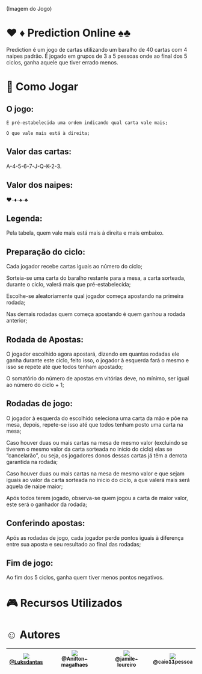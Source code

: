 (Imagem do Jogo)
# :hearts: :diamonds:	 Prediction Online :spades::clubs:
Prediction é um jogo de cartas utilizando um baralho de 40 cartas com 4 naipes padrão. É jogado em grupos de 3 a 5 pessoas onde ao final dos 5 ciclos, ganha aquele que tiver errado menos.
# :memo: Como Jogar
## O jogo:
	É pré-estabelecida uma ordem indicando qual carta vale mais;
  
	O que vale mais está à direita;
## Valor das cartas: 
A-4-5-6-7-J-Q-K-2-3.
## Valor dos naipes: 
:hearts:-:diamonds:-:spades:-:clubs:
## Legenda: 
Pela tabela, quem vale mais está mais à direita e mais embaixo.
## Preparação do ciclo:
Cada jogador recebe cartas iguais ao número do ciclo;

Sorteia-se uma carta do baralho restante para a mesa, a carta sorteada, durante o ciclo, valerá mais que pré-estabelecida;

Escolhe-se aleatoriamente qual jogador começa apostando na primeira rodada;

Nas demais rodadas quem começa apostando é quem ganhou a rodada anterior;
## Rodada de Apostas:
O jogador escolhido agora apostará, dizendo em quantas rodadas ele ganha durante este ciclo, feito isso, o jogador à esquerda fará o mesmo e isso se repete até que todos tenham apostado;

O somatório do número de apostas em vitórias deve, no mínimo, ser igual ao número do ciclo + 1;
## Rodadas de jogo:
O jogador à esquerda do escolhido seleciona uma carta da mão e põe na mesa, depois, repete-se isso até que todos tenham posto uma carta na mesa;

Caso houver duas ou mais cartas na mesa de mesmo valor (excluindo se tiverem o mesmo valor da carta sorteada no inicio do ciclo) elas se “cancelarão”, ou seja, os jogadores donos dessas cartas já têm a derrota garantida na rodada;

Caso houver duas ou mais cartas na mesa de mesmo valor e que sejam iguais ao valor da carta sorteada no inicio do ciclo, a que valerá mais será aquela de naipe maior;

Após todos terem jogado, observa-se quem jogou a carta de maior valor, este será o ganhador da rodada;
## Conferindo apostas:
Após as rodadas de jogo, cada jogador perde pontos iguais à diferença entre sua aposta e seu resultado ao final das rodadas;
## Fim de jogo:
Ao fim dos 5 ciclos, ganha quem tiver menos pontos negativos.


#

# :video_game: Recursos Utilizados

# :relaxed: Autores
| [<img src="https://avatars2.githubusercontent.com/u/55062200?s=64&v=4"><br><small>@Luksdantas</small>](https://github.com/Luksdantas) | [<img src="https://avatars0.githubusercontent.com/u/55257893?s=64&v=4"><br><sub>@Anilton-magalhaes</sub>](https://github.com/Anilton-magalhaes) | [<img src="https://avatars2.githubusercontent.com/u/56059719?s=64&v=4"><br><sub>@jamile-loureiro</sub>](https://github.com/jamile-loureiro) | [<img src="https://avatars2.githubusercontent.com/u/49486881?s=64&v=4"><br><sub>@caio11pessoa</sub>](https://github.com/caio11pessoa) |
| :---: | :---: | :---: | :---: |
